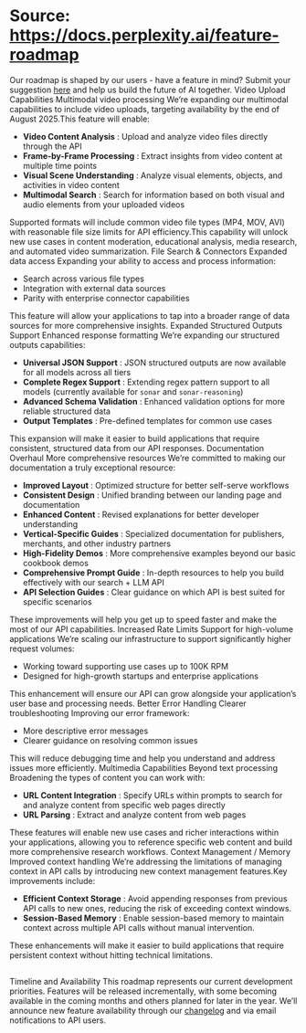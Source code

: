 # Source: https://docs.perplexity.ai/feature-roadmap

Our roadmap is shaped by our users - have a feature in mind? Submit your suggestion [here](https://community.perplexity.ai/) and help us build the future of AI together.
Video Upload Capabilities
Multimodal video processing
We’re expanding our multimodal capabilities to include video uploads, targeting availability by the end of August 2025.This feature will enable:
  * **Video Content Analysis** : Upload and analyze video files directly through the API
  * **Frame-by-Frame Processing** : Extract insights from video content at multiple time points
  * **Visual Scene Understanding** : Analyze visual elements, objects, and activities in video content
  * **Multimodal Search** : Search for information based on both visual and audio elements from your uploaded videos

Supported formats will include common video file types (MP4, MOV, AVI) with reasonable file size limits for API efficiency.This capability will unlock new use cases in content moderation, educational analysis, media research, and automated video summarization.
File Search & Connectors
Expanded data access
Expanding your ability to access and process information:
  * Search across various file types
  * Integration with external data sources
  * Parity with enterprise connector capabilities

This feature will allow your applications to tap into a broader range of data sources for more comprehensive insights.
Expanded Structured Outputs Support
Enhanced response formatting
We’re expanding our structured outputs capabilities:
  * **Universal JSON Support** : JSON structured outputs are now available for all models across all tiers
  * **Complete Regex Support** : Extending regex pattern support to all models (currently available for `sonar` and `sonar-reasoning`)
  * **Advanced Schema Validation** : Enhanced validation options for more reliable structured data
  * **Output Templates** : Pre-defined templates for common use cases

This expansion will make it easier to build applications that require consistent, structured data from our API responses.
Documentation Overhaul
More comprehensive resources
We’re committed to making our documentation a truly exceptional resource:
  * **Improved Layout** : Optimized structure for better self-serve workflows
  * **Consistent Design** : Unified branding between our landing page and documentation
  * **Enhanced Content** : Revised explanations for better developer understanding
  * **Vertical-Specific Guides** : Specialized documentation for publishers, merchants, and other industry partners
  * **High-Fidelity Demos** : More comprehensive examples beyond our basic cookbook demos
  * **Comprehensive Prompt Guide** : In-depth resources to help you build effectively with our search + LLM API
  * **API Selection Guides** : Clear guidance on which API is best suited for specific scenarios

These improvements will help you get up to speed faster and make the most of our API capabilities.
Increased Rate Limits
Support for high-volume applications
We’re scaling our infrastructure to support significantly higher request volumes:
  * Working toward supporting use cases up to 100K RPM
  * Designed for high-growth startups and enterprise applications

This enhancement will ensure our API can grow alongside your application’s user base and processing needs.
Better Error Handling
Clearer troubleshooting
Improving our error framework:
  * More descriptive error messages
  * Clearer guidance on resolving common issues

This will reduce debugging time and help you understand and address issues more efficiently.
Multimedia Capabilities
Beyond text processing
Broadening the types of content you can work with:
  * **URL Content Integration** : Specify URLs within prompts to search for and analyze content from specific web pages directly
  * **URL Parsing** : Extract and analyze content from web pages

These features will enable new use cases and richer interactions within your applications, allowing you to reference specific web content and build more comprehensive research workflows.
Context Management / Memory
Improved context handling
We’re addressing the limitations of managing context in API calls by introducing new context management features.Key improvements include:
  * **Efficient Context Storage** : Avoid appending responses from previous API calls to new ones, reducing the risk of exceeding context windows.
  * **Session-Based Memory** : Enable session-based memory to maintain context across multiple API calls without manual intervention.

These enhancements will make it easier to build applications that require persistent context without hitting technical limitations.
## 
[​](https://docs.perplexity.ai/feature-roadmap#timeline-and-availability)
Timeline and Availability
This roadmap represents our current development priorities. Features will be released incrementally, with some becoming available in the coming months and others planned for later in the year. We’ll announce new feature availability through our [changelog](https://docs.perplexity.ai/changelog) and via email notifications to API users.
